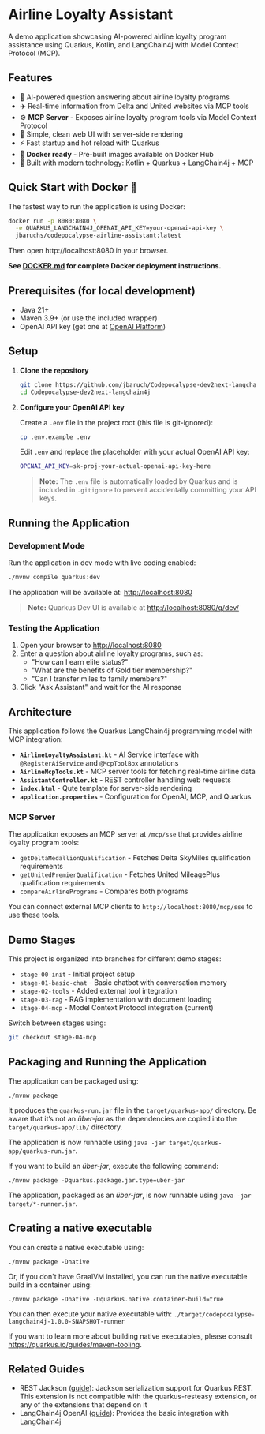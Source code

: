 # Airline Loyalty Assistant

A demo application showcasing AI-powered airline loyalty program assistance using Quarkus, Kotlin, and LangChain4j with Model Context Protocol (MCP).

## Features

- 🤖 AI-powered question answering about airline loyalty programs
- ✈️ Real-time information from Delta and United websites via MCP tools
- ⚙️ **MCP Server** - Exposes airline loyalty program tools via Model Context Protocol
- 🎨 Simple, clean web UI with server-side rendering
- ⚡ Fast startup and hot reload with Quarkus
- 🐳 **Docker ready** - Pre-built images available on Docker Hub
- 🔧 Built with modern technology: Kotlin + Quarkus + LangChain4j + MCP

## Quick Start with Docker 🐳

The fastest way to run the application is using Docker:

```bash
docker run -p 8080:8080 \
  -e QUARKUS_LANGCHAIN4J_OPENAI_API_KEY=your-openai-api-key \
  jbaruchs/codepocalypse-airline-assistant:latest
```

Then open http://localhost:8080 in your browser.

**See [DOCKER.md](DOCKER.md) for complete Docker deployment instructions.**

## Prerequisites (for local development)

- Java 21+
- Maven 3.9+ (or use the included wrapper)
- OpenAI API key (get one at [OpenAI Platform](https://platform.openai.com/api-keys))

## Setup

1. **Clone the repository**
   ```bash
   git clone https://github.com/jbaruch/Codepocalypse-dev2next-langchain4j.git
   cd Codepocalypse-dev2next-langchain4j
   ```

2. **Configure your OpenAI API key**

   Create a `.env` file in the project root (this file is git-ignored):

   ```bash
   cp .env.example .env
   ```

   Edit `.env` and replace the placeholder with your actual OpenAI API key:

   ```bash
   OPENAI_API_KEY=sk-proj-your-actual-openai-api-key-here
   ```

   > **Note:** The `.env` file is automatically loaded by Quarkus and is included in `.gitignore` to prevent accidentally committing your API keys.

## Running the Application

### Development Mode

Run the application in dev mode with live coding enabled:

```bash
./mvnw compile quarkus:dev
```

The application will be available at: <http://localhost:8080>

> **Note:** Quarkus Dev UI is available at <http://localhost:8080/q/dev/>

### Testing the Application

1. Open your browser to <http://localhost:8080>
2. Enter a question about airline loyalty programs, such as:
   - "How can I earn elite status?"
   - "What are the benefits of Gold tier membership?"
   - "Can I transfer miles to family members?"
3. Click "Ask Assistant" and wait for the AI response

## Architecture

This application follows the Quarkus LangChain4j programming model with MCP integration:

- **`AirlineLoyaltyAssistant.kt`** - AI Service interface with `@RegisterAiService` and `@McpToolBox` annotations
- **`AirlineMcpTools.kt`** - MCP server tools for fetching real-time airline data
- **`AssistantController.kt`** - REST controller handling web requests
- **`index.html`** - Qute template for server-side rendering
- **`application.properties`** - Configuration for OpenAI, MCP, and Quarkus

### MCP Server

The application exposes an MCP server at `/mcp/sse` that provides airline loyalty program tools:

- `getDeltaMedallionQualification` - Fetches Delta SkyMiles qualification requirements
- `getUnitedPremierQualification` - Fetches United MileagePlus qualification requirements
- `compareAirlinePrograms` - Compares both programs

You can connect external MCP clients to `http://localhost:8080/mcp/sse` to use these tools.

## Demo Stages

This project is organized into branches for different demo stages:

- `stage-00-init` - Initial project setup
- `stage-01-basic-chat` - Basic chatbot with conversation memory
- `stage-02-tools` - Added external tool integration
- `stage-03-rag` - RAG implementation with document loading
- `stage-04-mcp` - Model Context Protocol integration (current)

Switch between stages using:

```bash
git checkout stage-04-mcp
```

## Packaging and Running the Application

The application can be packaged using:

```shell script
./mvnw package
```

It produces the `quarkus-run.jar` file in the `target/quarkus-app/` directory.
Be aware that it’s not an _über-jar_ as the dependencies are copied into the `target/quarkus-app/lib/` directory.

The application is now runnable using `java -jar target/quarkus-app/quarkus-run.jar`.

If you want to build an _über-jar_, execute the following command:

```shell script
./mvnw package -Dquarkus.package.jar.type=uber-jar
```

The application, packaged as an _über-jar_, is now runnable using `java -jar target/*-runner.jar`.

## Creating a native executable

You can create a native executable using:

```shell script
./mvnw package -Dnative
```

Or, if you don't have GraalVM installed, you can run the native executable build in a container using:

```shell script
./mvnw package -Dnative -Dquarkus.native.container-build=true
```

You can then execute your native executable with: `./target/codepocalypse-langchain4j-1.0.0-SNAPSHOT-runner`

If you want to learn more about building native executables, please consult <https://quarkus.io/guides/maven-tooling>.

## Related Guides

- REST Jackson ([guide](https://quarkus.io/guides/rest#json-serialisation)): Jackson serialization support for Quarkus REST. This extension is not compatible with the quarkus-resteasy extension, or any of the extensions that depend on it
- LangChain4j OpenAI ([guide](https://docs.quarkiverse.io/quarkus-langchain4j/dev/index.html)): Provides the basic integration with LangChain4j

